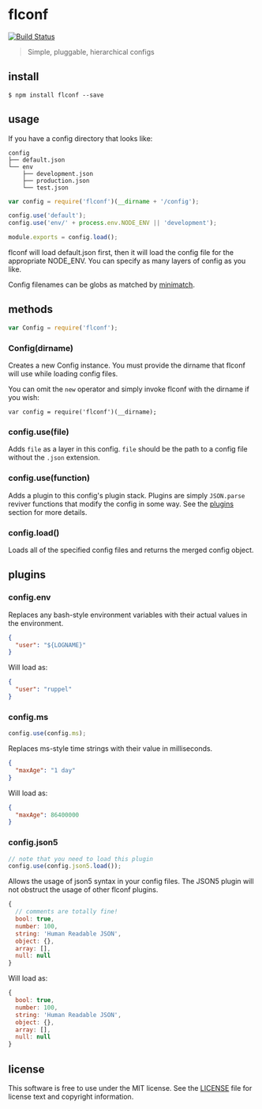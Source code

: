 # flconf

[![Build Status](https://travis-ci.org/flickr/flconf.svg?branch=master)](https://travis-ci.org/flickr/flconf)

> Simple, pluggable, hierarchical configs

## install

```
$ npm install flconf --save
```

## usage

If you have a config directory that looks like:

```
config
├── default.json
└── env
    ├── development.json
    ├── production.json
    └── test.json
```

``` js
var config = require('flconf')(__dirname + '/config');

config.use('default');
config.use('env/' + process.env.NODE_ENV || 'development');

module.exports = config.load();
```

flconf will load default.json first, then it will load the config file for the appropriate NODE_ENV. You can specify as many layers of config as you like.

Config filenames can be globs as matched by [minimatch][1].

## methods

``` js
var Config = require('flconf');
```

### Config(dirname)

Creates a new Config instance. You must provide the dirname that flconf will use while loading config files.

You can omit the `new` operator and simply invoke flconf with the dirname if you wish:

```
var config = require('flconf')(__dirname);
```

### config.use(file)

Adds `file` as a layer in this config. `file` should be the path to a config file without the `.json` extension.

### config.use(function)

Adds a plugin to this config's plugin stack. Plugins are simply `JSON.parse` reviver functions that modify the config in some way. See the [plugins](#plugins) section for more details.

### config.load()

Loads all of the specified config files and returns the merged config object.

## plugins

### config.env

Replaces any bash-style environment variables with their actual values in the environment.

``` json
{
  "user": "${LOGNAME}"
}
```

Will load as:

``` json
{
  "user": "ruppel"
}
```

### config.ms

``` js
config.use(config.ms);
```

Replaces ms-style time strings with their value in milliseconds.

``` json
{
  "maxAge": "1 day"
}
```

Will load as:

``` json
{
  "maxAge": 86400000
}
```

### config.json5

``` js
// note that you need to load this plugin
config.use(config.json5.load());
```

Allows the usage of json5 syntax in your config files. The JSON5 plugin will not obstruct the usage of other flconf plugins.

``` js
{
  // comments are totally fine!
  bool: true,
  number: 100,
  string: 'Human Readable JSON',
  object: {},
  array: [],
  null: null
}
```

Will load as:

``` js
{
  bool: true,
  number: 100,
  string: 'Human Readable JSON',
  object: {},
  array: [],
  null: null
}
```

## license

This software is free to use under the MIT license. See the [LICENSE][] file for license text and copyright information.

[1]: https://github.com/isaacs/minimatch
[LICENSE]: https://github.com/flickr/flconf/blob/master/LICENSE
